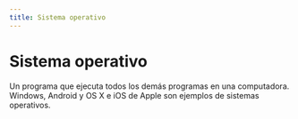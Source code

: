 ```yaml
---
title: Sistema operativo
---
```

# Sistema operativo 

Un programa que ejecuta todos los demás programas en una computadora. Windows, Android y OS X e iOS de Apple son ejemplos de sistemas operativos.